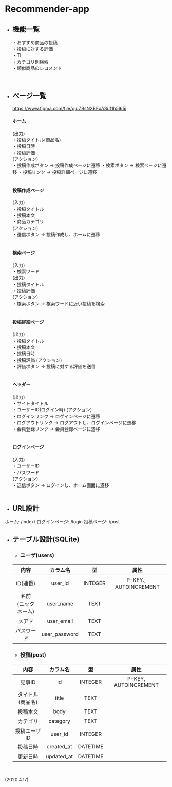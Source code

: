 # Recommender-app

* ## 機能一覧
    ・おすすめ商品の投稿  
    ・投稿に対する評価  
    ・TL  
    ・カテゴリ別検索  
    ・類似商品のレコメンド  
<br>

* ## ページ一覧
    https://www.figma.com/file/giuZBsNXBExASuf1h5I65j
    #### ホーム
    (出力)  
    ・投稿タイトル(商品名)  
    ・投稿日時  
    ・投稿評価  
    (アクション)  
    ・投稿作成ボタン -> 投稿作成ページに遷移
    ・検索ボタン -> 検索ページに遷移
    ・投稿リンク -> 投稿詳細ページに遷移  
    <br>
    
    #### 投稿作成ページ
    (入力)  
    ・投稿タイトル  
    ・投稿本文  
    ・商品カテゴリ  
    (アクション)  
    ・送信ボタン -> 投稿作成し、ホームに遷移  
    <br>

    #### 検索ページ
    (入力)  
    ・検索ワード  
    (出力)  
    ・投稿タイトル  
    ・投稿評価  
    (アクション)  
    ・検索ボタン -> 検索ワードに近い投稿を検索  
    <br>

    #### 投稿詳細ページ
    (出力)  
    ・投稿タイトル  
    ・投稿本文  
    ・投稿日時  
    ・投稿評価
    (アクション)  
    ・評価ボタン -> 投稿に対する評価を送信  
    <br>

    #### ヘッダー
    (出力)  
    ・サイトタイトル  
    ・ユーザーID(ログイン時)
    (アクション)  
    ・ログインリンク -> ログインページに遷移  
    ・ログアウトリンク -> ログアウトし、ログインページに遷移  
    ・会員登録リンク -> 会員登録ページに遷移  
    <br>

    #### ログインページ
    (入力)  
    ・ユーザーID  
    ・パスワード  
    (アクション)  
    ・送信ボタン -> ログインし、ホーム画面に遷移  
    <br>

* ## URL設計
ホーム: /index/
ログインページ: /login
投稿ページ: /post
<br>

* ## テーブル設計(SQLite)
    * ### ユーザ(users)
    |内容 |カラム名 |型 |属性
    |:-: |:-: |:-: |:-:
    |ID(連番) |user_id |INTEGER |P-KEY、AUTOINCREMENT
    |名前<br>(ニックネーム) |user_name |TEXT
    |メアド |user_email |TEXT
    |パスワード |user_password |TEXT
    
    * ### 投稿(post)
    |内容 |カラム名 |型 |属性
    |:-: |:-: |:-: |:-:
    |記事ID |id |INTEGER |P-KEY, AUTOINCREMENT
    |タイトル(商品名) |title |TEXT
    |投稿本文 |body |TEXT
    |カテゴリ |category |TEXT
    |投稿ユーザID |user_id |INTEGER
    |投稿日時 |created_at |DATETIME
    |更新日時 |updated_at |DATETIME

<br>

(2020.4.17)
